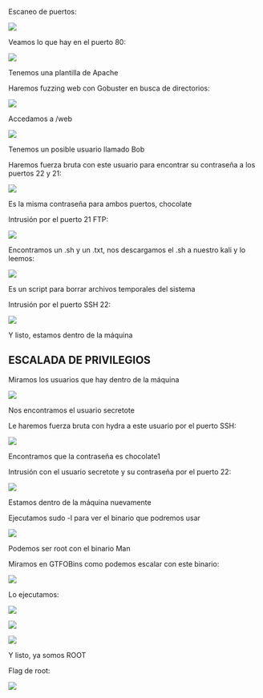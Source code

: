 Escaneo de puertos:

![](../../../Images/Pasted%20image%2020240815185855.png)

Veamos lo que hay en el puerto 80:

![](../../../Images/Pasted%20image%2020240815190000.png)

Tenemos una plantilla de Apache

Haremos fuzzing web con Gobuster en busca de directorios:

![](../../../Images/Pasted%20image%2020240815190931.png)

Accedamos a /web

![](../../../Images/Pasted%20image%2020240815190951.png)

Tenemos un posible usuario llamado Bob

Haremos fuerza bruta con este usuario para encontrar su contraseña a los puertos 22 y 21:

![](../../../Images/Pasted%20image%2020240815191220.png)

Es la misma contraseña para ambos puertos, chocolate

Intrusión por el puerto 21 FTP:

![](../../../Images/Pasted%20image%2020240815191406.png)

Encontramos un .sh y un .txt, nos descargamos el .sh a nuestro kali y lo leemos:

![](../../../Images/Pasted%20image%2020240815191532.png)

Es un script para borrar archivos temporales del sistema

Intrusión por el puerto SSH 22:

![](../../../Images/Pasted%20image%2020240815191634.png)

Y listo, estamos dentro de la máquina

## ESCALADA DE PRIVILEGIOS

Miramos los usuarios que hay dentro de la máquina

![](../../../Images/Pasted%20image%2020240815192030.png)

Nos encontramos el usuario secretote

Le haremos fuerza bruta con hydra a este usuario por el puerto SSH:

![](../../../Images/Pasted%20image%2020240815193154.png)

Encontramos que la contraseña es chocolate1

Intrusión con el usuario secretote y su contraseña por el puerto 22:

![](../../../Images/Pasted%20image%2020240815193300.png)

Estamos dentro de la máquina nuevamente

Ejecutamos sudo -l para ver el binario que podremos usar 

![](../../../Images/Pasted%20image%2020240815193329.png)

Podemos ser root con el binario Man

Miramos en GTFOBins como podemos escalar con este binario:

![](../../../Images/Pasted%20image%2020240815193408.png)

Lo ejecutamos:

![](../../../Images/Pasted%20image%2020240815193430.png)

![](../../../Images/Pasted%20image%2020240815193449.png)

![](../../../Images/Pasted%20image%2020240815193501.png)

Y listo, ya somos ROOT

Flag de root:

![](../../../Images/Pasted%20image%2020240815193614.png)

